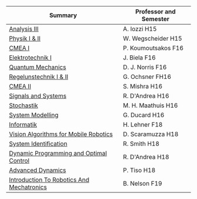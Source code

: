 | Summary | Professor and Semester |
| ------------- |-------------|
| [Analysis III](https://gitlab.ethz.ch/ZFSG/H2015_AnalysisIII_Iozzi) | A. Iozzi H15 |
| [Physik I & II](https://gitlab.ethz.ch/ZFSG/H2015_Physik_Wegschneider) | W. Wegscheider H15 |
| [CMEA I](https://gitlab.ethz.ch/ZFSG/F2016_CMEA_Koumoutsakos) | P. Koumoutsakos F16 |
| [Elektrotechnik I](https://gitlab.ethz.ch/ZFSG/F2016_ElektrotechnikI_Biela) | J. Biela F16 |
| [Quantum Mechanics](https://gitlab.ethz.ch/ZFSG/F2016_QuantumMechanics_Norris) | D. J. Norris F16 |
| [Regelunstechnik I & II](https://gitlab.ethz.ch/ZFSG/F2016_RegelungstechnikII_Ochsner) | G. Ochsner FH16 |
| [CMEA II](https://gitlab.ethz.ch/ZFSG/H2016_CMEAII_Mishra) | S. Mishra H16 |
| [Signals and Systems](https://gitlab.ethz.ch/ZFSG/H2016_SignalsAndSystems_DAndrea) | R. D'Andrea H16 |
| [Stochastik](https://gitlab.ethz.ch/ZFSG/H2016_Stochastik_Maathuis) | M. H. Maathuis H16 |
| [System Modelling](https://gitlab.ethz.ch/ZFSG/H2016_SystemModeling_Ducard) | G. Ducard H16 |
| [Informatik](https://gitlab.ethz.ch/ZFSG/F2018_Informatik_Lehner) | H. Lehner F18 |
| [Vision Algorithms for Mobile Robotics](https://gitlab.ethz.ch/ZFSG/h2018_visionalgorithmsformobilerobotics_scaramuzza) | D. Scaramuzza H18 |
| [System Identification](https://gitlab.ethz.ch/ZFSG/h2018_systemidentification_smith) | R. Smith H18 |
| [Dynamic Programming and Optimal Control](https://gitlab.ethz.ch/ZFSG/h_2018_dynamicprogrammingandoptimalcontrol_dandrea) | R. D'Andrea H18 |
| [Advanced Dynamics](https://gitlab.ethz.ch/ZFSG/F2018_AdvancedDynamics_Tiso) | P. Tiso H18 |
| [Introduction To Robotics And Mechatronics](https://gitlab.ethz.ch/ZFSG/fs2019_introductiontoroboticsandmechatronics_nelson) | B. Nelson F19 |
